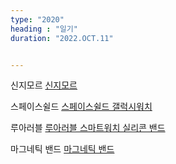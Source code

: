 ```yaml
---
type: "2020"
heading : "일기"
duration: "2022.OCT.11"


---
```

 

신지모르 [신지모르](https://www.coupang.com/vp/products/6175187818?itemId=12081929781&vendorItemId=79094130249&isAddedCart=)

스페이스쉴드 [스페이스쉴드 갤럭시워치](https://www.coupang.com/vp/products/6581189212?itemId=14811001267&vendorItemId=81521222066&isAddedCart=)

루아러블 [루아러블 스마트워치 실리콘 밴드](https://www.coupang.com/vp/products/6368236176?itemId=13476605006&searchId=f590eebec7434928bfff8c6c4824db08&vendorItemId=82373387764&sourceType=SDP_BOUGHT_TOGETHER&isAddedCart=)


마그네틱 밴드 [마그네틱 밴드](https://m.i-m-all.com/)